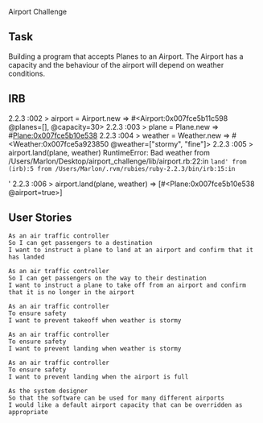 Airport Challenge

Task
-------

Building a program that accepts Planes to an Airport. The Airport has a capacity and the behaviour of the airport will depend on weather conditions.


IRB
---------

2.2.3 :002 > airport = Airport.new
 => #<Airport:0x007fce5b11c598 @planes=[], @capacity=30>
2.2.3 :003 > plane = Plane.new
 => #<Plane:0x007fce5b10e538>
2.2.3 :004 > weather = Weather.new
 => #<Weather:0x007fce5a923850 @weather=["stormy", "fine"]>
2.2.3 :005 > airport.land(plane, weather)
RuntimeError: Bad weather
	from /Users/Marlon/Desktop/airport_challenge/lib/airport.rb:22:in `land'
	from (irb):5
	from /Users/Marlon/.rvm/rubies/ruby-2.2.3/bin/irb:15:in `<main>'
2.2.3 :006 > airport.land(plane, weather)
 => [#<Plane:0x007fce5b10e538 @airport=true>]


User Stories
-----

```
As an air traffic controller 
So I can get passengers to a destination 
I want to instruct a plane to land at an airport and confirm that it has landed 

As an air traffic controller 
So I can get passengers on the way to their destination 
I want to instruct a plane to take off from an airport and confirm that it is no longer in the airport

As an air traffic controller 
To ensure safety 
I want to prevent takeoff when weather is stormy 

As an air traffic controller 
To ensure safety 
I want to prevent landing when weather is stormy 

As an air traffic controller 
To ensure safety 
I want to prevent landing when the airport is full 

As the system designer
So that the software can be used for many different airports
I would like a default airport capacity that can be overridden as appropriate
```

